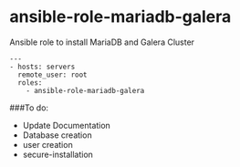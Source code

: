 
# ansible-role-mariadb-galera
Ansible role to install MariaDB and Galera Cluster



```
---
- hosts: servers
  remote_user: root
  roles:
    - ansible-role-mariadb-galera
```




###To do:
 - Update Documentation
 - Database creation
 - user creation
 - secure-installation
